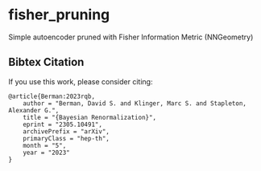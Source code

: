 # fisher_pruning
Simple autoencoder pruned with Fisher Information Metric (NNGeometry)


## Bibtex Citation

If you use this work, please consider citing:
```
@article{Berman:2023rqb,
    author = "Berman, David S. and Klinger, Marc S. and Stapleton, Alexander G.",
    title = "{Bayesian Renormalization}",
    eprint = "2305.10491",
    archivePrefix = "arXiv",
    primaryClass = "hep-th",
    month = "5",
    year = "2023"
}
```
